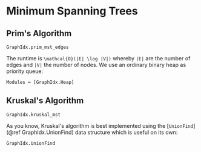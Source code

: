 Minimum Spanning Trees
====================

Prim's Algorithm
---------------

```@docs
GraphIdx.prim_mst_edges
```
The runtime is ``\mathcal{O}(|E| \log |V|)`` whereby ``|E|`` are the number of edges and ``|V|`` the number of nodes.
We use an ordinary binary heap as priority queue:
```@autodocs
Modules = [GraphIdx.Heap]
```


Kruskal's Algorithm
------------------

```@docs
GraphIdx.kruskal_mst
```

As you know, Kruskal's algorithm is best implemented using the [`UnionFind`](@ref GraphIdx.UnionFind) data structure which is useful on its own:

```@docs
GraphIdx.UnionFind
```
